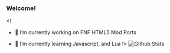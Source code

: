 ### Welcome!
<!
- 🔭 I’m currently working on FNF HTML5 Mod Ports

- 🌱 I’m currently learning Javascript, and Lua
!>
![Github Stats](https://github-readme-stats.vercel.app/api?username=SuperTeamXP&theme=radical)
